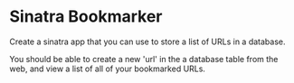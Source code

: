 # Sinatra Bookmarker

Create a sinatra app that you can use to store a list of URLs in a database.

You should be able to create a new 'url' in the a database table from the web, and view a list of all of your bookmarked URLs.

